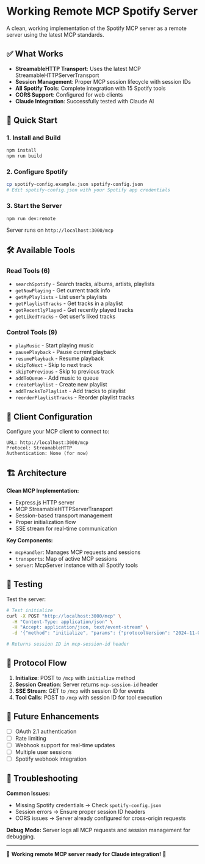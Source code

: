 # Working Remote MCP Spotify Server

A clean, working implementation of the Spotify MCP server as a remote server using the latest MCP standards.

## ✅ What Works

- **StreamableHTTP Transport**: Uses the latest MCP StreamableHTTPServerTransport
- **Session Management**: Proper MCP session lifecycle with session IDs
- **All Spotify Tools**: Complete integration with 15 Spotify tools
- **CORS Support**: Configured for web clients
- **Claude Integration**: Successfully tested with Claude AI

## 🚀 Quick Start

### 1. Install and Build
```bash
npm install
npm run build
```

### 2. Configure Spotify
```bash
cp spotify-config.example.json spotify-config.json
# Edit spotify-config.json with your Spotify app credentials
```

### 3. Start the Server
```bash
npm run dev:remote
```

Server runs on `http://localhost:3000/mcp`

## 🛠️ Available Tools

### Read Tools (6)
- `searchSpotify` - Search tracks, albums, artists, playlists
- `getNowPlaying` - Get current track info
- `getMyPlaylists` - List user's playlists
- `getPlaylistTracks` - Get tracks in a playlist
- `getRecentlyPlayed` - Get recently played tracks
- `getLikedTracks` - Get user's liked tracks

### Control Tools (9)
- `playMusic` - Start playing music
- `pausePlayback` - Pause current playback
- `resumePlayback` - Resume playback
- `skipToNext` - Skip to next track
- `skipToPrevious` - Skip to previous track
- `addToQueue` - Add music to queue
- `createPlaylist` - Create new playlist
- `addTracksToPlaylist` - Add tracks to playlist
- `reorderPlaylistTracks` - Reorder playlist tracks

## 🔌 Client Configuration

Configure your MCP client to connect to:
```
URL: http://localhost:3000/mcp
Protocol: StreamableHTTP
Authentication: None (for now)
```

## 🏗️ Architecture

**Clean MCP Implementation:**
- Express.js HTTP server
- MCP StreamableHTTPServerTransport
- Session-based transport management
- Proper initialization flow
- SSE stream for real-time communication

**Key Components:**
- `mcpHandler`: Manages MCP requests and sessions
- `transports`: Map of active MCP sessions
- `server`: McpServer instance with all Spotify tools

## 🧪 Testing

Test the server:
```bash
# Test initialize
curl -X POST "http://localhost:3000/mcp" \
  -H "Content-Type: application/json" \
  -H "Accept: application/json, text/event-stream" \
  -d '{"method": "initialize", "params": {"protocolVersion": "2024-11-05", "capabilities": {}, "clientInfo": {"name": "test", "version": "1.0"}}, "jsonrpc": "2.0", "id": 0}'

# Returns session ID in mcp-session-id header
```

## 📝 Protocol Flow

1. **Initialize**: POST to `/mcp` with `initialize` method
2. **Session Creation**: Server returns `mcp-session-id` header
3. **SSE Stream**: GET to `/mcp` with session ID for events
4. **Tool Calls**: POST to `/mcp` with session ID for tool execution

## 🔮 Future Enhancements

- [ ] OAuth 2.1 authentication
- [ ] Rate limiting
- [ ] Webhook support for real-time updates
- [ ] Multiple user sessions
- [ ] Spotify webhook integration

## 🐛 Troubleshooting

**Common Issues:**
- Missing Spotify credentials → Check `spotify-config.json`
- Session errors → Ensure proper session ID headers
- CORS issues → Server already configured for cross-origin requests

**Debug Mode:**
Server logs all MCP requests and session management for debugging.

---

🎵 **Working remote MCP server ready for Claude integration!** 🎵